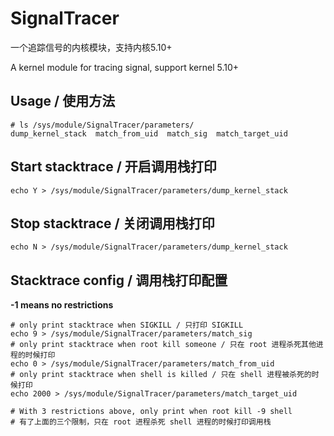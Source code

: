 # SignalTracer

一个追踪信号的内核模块，支持内核5.10+

A kernel module for tracing signal, support kernel 5.10+

## Usage / 使用方法

```
# ls /sys/module/SignalTracer/parameters/
dump_kernel_stack  match_from_uid  match_sig  match_target_uid
```

## Start stacktrace / 开启调用栈打印

`echo Y > /sys/module/SignalTracer/parameters/dump_kernel_stack`

## Stop stacktrace / 关闭调用栈打印

`echo N > /sys/module/SignalTracer/parameters/dump_kernel_stack`

## Stacktrace config / 调用栈打印配置

**-1 means no restrictions**

```
# only print stacktrace when SIGKILL / 只打印 SIGKILL
echo 9 > /sys/module/SignalTracer/parameters/match_sig
# only print stacktrace when root kill someone / 只在 root 进程杀死其他进程的时候打印
echo 0 > /sys/module/SignalTracer/parameters/match_from_uid
# only print stacktrace when shell is killed / 只在 shell 进程被杀死的时候打印
echo 2000 > /sys/module/SignalTracer/parameters/match_target_uid

# With 3 restrictions above, only print when root kill -9 shell
# 有了上面的三个限制，只在 root 进程杀死 shell 进程的时候打印调用栈
```